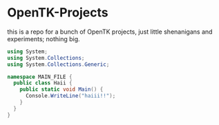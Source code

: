 # OpenTK-Projects
this is a repo for a bunch of OpenTK projects, just little shenanigans and experiments; nothing big.
```Cs
using System;
using System.Collections;
using System.Collections.Generic;

namespace MAIN_FILE {
  public class Haii {
    public static void Main() {
      Console.WriteLine("haiii!!");
    }
  }
}
